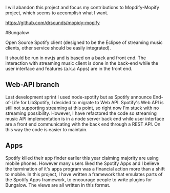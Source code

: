 I will abandon this project and focus my contributions to Mopdify-Mopify project, which seems to accomplish what I want.

https://github.com/drsounds/mopidy-mopify

#Bungalow

Open Source Spotify client (designed to be the Eclipse of streaming music clients, other service should be easily integrated).

It should be run in nw.js and is based on a back and front end. The interaction with streaming music client is done in the back-end while the user interface and features (a.k.a Apps) are in the front end.

## Web-API branch
Last development sprint I used node-spotify but as Spotify announce End-of-Life for LibSpotify, I decided to migrate to Web API.
 Spotify's Web API is still not supporting streaming at this point, so right now I'm stuck with no streaming possibility. However,
I have refactored the code so streaming music API implementation is in a node server back end while user interface are a front end
communicating with the back end through a REST API. On this way the code is easier to maintain.

## Apps
Spotify killed their app finder earlier this year claiming majority are using mobile phones. However many users liked the Spotify Apps and I believe the termination of it's apps program was a financial action more than a shift to mobile.
 In this project, I have written a framework that emulates parts of the Spotify Apps framework, to encourage people to write plugins for Bungalow. The views are all written in this format.

# 
